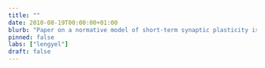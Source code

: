 ```yaml
---
title: ""
date: 2010-08-19T00:00:00+01:00
blurb: "Paper on a normative model of short-term synaptic plasticity is accepted at Nature Neuroscience"
pinned: false
labs: ["lengyel"]
draft: false
---
```

